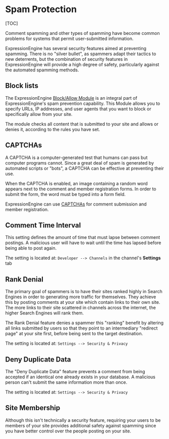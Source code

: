 <!--
    This source file is part of the open source project
    ExpressionEngine User Guide (https://github.com/ExpressionEngine/ExpressionEngine-User-Guide)

    @link      https://expressionengine.com/
    @copyright Copyright (c) 2003-2020, Packet Tide, LLC (https://packettide.com)
    @license   https://expressionengine.com/license Licensed under Apache License, Version 2.0
-->

# Spam Protection

[TOC]

Comment spamming and other types of spamming have become common problems for systems that permit user-submitted information.

ExpressionEngine has several security features aimed at preventing spamming. There is no "silver bullet", as spammers adapt their tactics to new deterrents, but the combination of security features in ExpressionEngine will provide a high degree of safety, particularly against the automated spamming methods.

## Block lists

The ExpressionEngine [Block/Allow Module](add-ons/blocklist.md) is an integral part of ExpressionEngine's spam prevention capability. This Module allows you to specify URLs, IP addresses, and user agents that you want to block or specifically allow from your site.

The module checks all content that is submitted to your site and allows or denies it, according to the rules you have set.

## CAPTCHAs

A CAPTCHA is a computer-generated test that humans can pass but computer programs cannot. Since a great deal of spam is generated by automated scripts or "bots", a CAPTCHA can be effective at preventing their use.

When the CAPTCHA is enabled, an image containing a random word appears next to the comment and member registration forms. In order to submit the form, the word must be typed into a form field.

ExpressionEngine can use [CAPTCHAs](security/captchas.md) for comment submission and member registration.

## Comment Time Interval

This setting defines the amount of time that must lapse between comment postings. A malicious user will have to wait until the time has lapsed before being able to post again.

The setting is located at: `Developer --> Channels` in the channel's **Settings** tab

## Rank Denial

The primary goal of spammers is to have their sites ranked highly in Search Engines in order to generating more traffic for themselves. They achieve this by posting comments at your site which contain links to their own site. The more links to their site scattered in channels across the internet, the higher Search Engines will rank them.

The Rank Denial feature denies a spammer this "ranking" benefit by altering all links submitted by users so that they point to an intermediary "redirect page" at your site first, before being sent to the target destination.

The setting is located at: `Settings --> Security & Privacy`

## Deny Duplicate Data

The "Deny Duplicate Data" feature prevents a comment from being accepted if an identical one already exists in your database. A malicious person can't submit the same information more than once.

The setting is located at: `Settings --> Security & Privacy`

## Site Membership

Although this isn't technically a security feature, requiring your users to be members of your site provides additional safety against spamming since you have better control over the people posting on your site.
